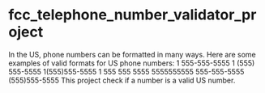 # fcc_telephone_number_validator_project
In the US, phone numbers can be formatted in many ways. Here are some examples of valid formats for US phone numbers:
1 555-555-5555
1 (555) 555-5555
1(555)555-5555
1 555 555 5555
5555555555
555-555-5555
(555)555-5555
This project check if a number is a valid US number.
